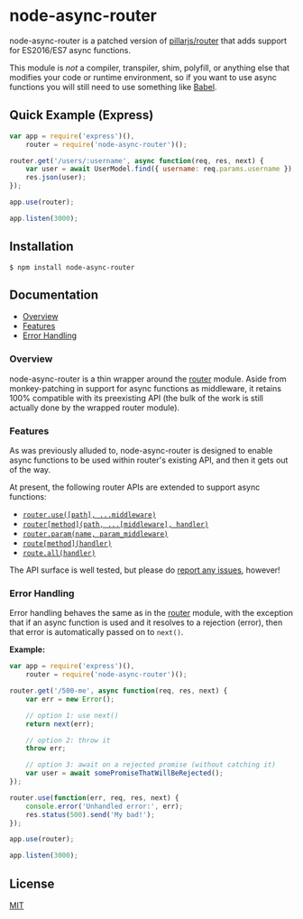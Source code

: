 # node-async-router

node-async-router is a patched version of [pillarjs/router](https://github.com/pillarjs/router) that
adds support for ES2016/ES7 async functions.

This module is _not_ a compiler, transpiler, shim, polyfill, or anything else that modifies your
code or runtime environment, so if you want to use async functions you will still need to use
something like [Babel](https://babeljs.io/).

## Quick Example (Express)

```javascript
var app = require('express')(),
    router = require('node-async-router')();

router.get('/users/:username', async function(req, res, next) {
    var user = await UserModel.find({ username: req.params.username });
    res.json(user);
});

app.use(router);

app.listen(3000);
```

## Installation

```
$ npm install node-async-router
```

## Documentation

* [Overview](#overview)
* [Features](#features)
* [Error Handling](#error-handling)

### Overview

node-async-router is a thin wrapper around the
[router](https://github.com/pillarjs/router) module. Aside from monkey-patching in support for async
functions as middleware, it retains 100% compatible with its preexisting API (the bulk of the work
is still actually done by the wrapped router module).

### Features

As was previously alluded to, node-async-router is designed to enable async functions to be used
within router's existing API, and then it gets out of the way.

At present, the following router APIs are extended to support async functions:

* [`router.use([path], ...middleware)`](https://github.com/pillarjs/router#routerusepath-middleware)
* [`router[method](path, ...[middleware], handler)`](https://github.com/pillarjs/router#routermethodpath-middleware-handler)
* [`router.param(name, param_middleware)`](https://github.com/pillarjs/router#routerparamname-param_middleware)
* [`route[method](handler)`](https://github.com/pillarjs/router#routemethodhandler)
* [`route.all(handler)`](https://github.com/pillarjs/router#routeallhandler)

The API surface is well tested, but please do 
[report any issues](https://github.com/jmar777/node-async-router/issues), however!

### Error Handling

Error handling behaves the same as in the [router](https://github.com/pillarjs/router) module, with
the exception that if an async function is used and it resolves to a rejection (error), then that
error is automatically passed on to `next()`.

**Example:**

```javascript
var app = require('express')(),
    router = require('node-async-router')();

router.get('/500-me', async function(req, res, next) {
    var err = new Error();

    // option 1: use next()
    return next(err);

    // option 2: throw it
    throw err;

    // option 3: await on a rejected promise (without catching it)
    var user = await somePromiseThatWillBeRejected();
});

router.use(function(err, req, res, next) {
    console.error('Unhandled error:', err);
    res.status(500).send('My bad!');
});

app.use(router);

app.listen(3000);
```

## License

[MIT](https://github.com/jmar777/node-async-router/blob/master/LICENSE)
